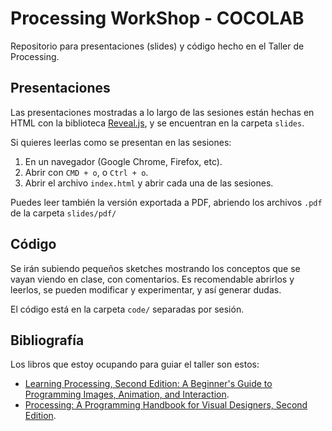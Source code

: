 # Processing WorkShop - COCOLAB

Repositorio para presentaciones (slides) y código hecho en el Taller de Processing.

## Presentaciones

Las presentaciones mostradas a lo largo de las sesiones están hechas en HTML
con la biblioteca [Reveal.js](https://github.com/hakimel/reveal.js), y se encuentran 
en la carpeta `slides`.

Si quieres leerlas como se presentan en las sesiones:

1.  En un navegador (Google Chrome, Firefox, etc).
2.  Abrir con `CMD + o`, o `Ctrl + o`.
3.  Abrir el archivo `index.html` y abrir cada una de las sesiones.

Puedes leer también la versión exportada a PDF, abriendo los archivos
`.pdf` de la carpeta `slides/pdf/`

## Código

Se irán subiendo pequeños sketches mostrando los conceptos que se vayan viendo
en clase, con comentarios. Es recomendable abrirlos y leerlos, se pueden modificar
y experimentar, y así generar dudas.

El código está en la carpeta `code/` separadas por sesión.

## Bibliografía

Los libros que estoy ocupando para guiar el taller son estos:

* [Learning Processing, Second Edition: A Beginner's Guide to Programming Images, Animation, and Interaction](http://www.amazon.com/Learning-Processing-Second-Edition-Programming/dp/0123944430/ref=as_li_ss_tl?ie=UTF8&linkCode=sl1&tag=learniproces-20&linkId=c8e12ce2bd89185757ca6ea298563880).
* [Processing: A Programming Handbook for Visual Designers, Second Edition](http://www.amazon.com/Processing-Programming-Handbook-Designers-Artists/dp/026202828X/ref=sr_1_6?s=books&ie=UTF8&qid=1406934187&sr=1-6&keywords=processing).
